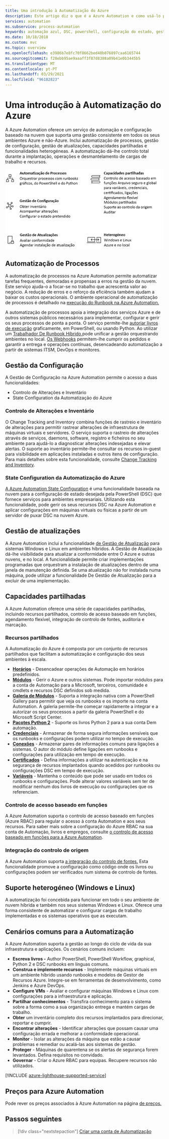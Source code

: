 ```yaml
---
title: Uma introdução à Automatização do Azure
description: Este artigo diz o que é a Azure Automation e como usá-lo para automatizar o ciclo de vida de infraestruturas e aplicações.
services: automation
ms.subservice: process-automation
keywords: automação azul, DSC, powershell, configuração do estado, gestão de atualização, rastreio de alterações, DSC, inventário, runbooks, python, gráfico
ms.date: 10/18/2018
ms.custom: mvc
ms.topic: overview
ms.openlocfilehash: e3986b7e8fc70f8662bed40b076897caa6165744
ms.sourcegitcommit: f28ebb95ae9aaaff3f87d8388a09b41e0b3445b5
ms.translationtype: MT
ms.contentlocale: pt-PT
ms.lasthandoff: 03/29/2021
ms.locfileid: "96182823"
---
```

# <a name="an-introduction-to-azure-automation"></a>Uma introdução à Automatização do Azure

A Azure Automation oferece um serviço de automação e configuração baseado na nuvem que suporta uma gestão consistente em todos os seus ambientes Azure e não-Azure. Inclui automatização de processos, gestão de configuração, gestão de atualizações, capacidades partilhadas e funcionalidades heterogéneas. A automatização dá-lhe controlo total durante a implantação, operações e desmantelamento de cargas de trabalho e recursos.

![Capacidades de automação](media/automation-overview/automation-overview.png)

## <a name="process-automation"></a>Automatização de Processos

A automatização de processos na Azure Automation permite automatizar tarefas frequentes, demoradas e propensas a erros na gestão da nuvem. Este serviço ajuda-o a focar-se no trabalho que acrescenta valor ao negócio. A redução de erros e o reforço da eficiência também ajudam a baixar os custos operacionais. O ambiente operacional de automatização de processos é detalhado na [execução do Runbook na Azure Automation.](automation-runbook-execution.md)

A automatização de processos apoia a integração dos serviços Azure e de outros sistemas públicos necessários para implementar, configurar e gerir os seus processos de ponta a ponta. O serviço permite-lhe [autoriar livros de execução](automation-runbook-types.md) graficamente, em PowerShell, ou usando Python. Ao utilizar um [Trabalhador De Runbook Híbrido,](automation-hybrid-runbook-worker.md)pode unificar a gestão orquestrando ambientes no local. [Os Webhooks](automation-webhooks.md) permitem-lhe cumprir os pedidos e garantir a entrega e operações contínuas, desencadeando automatização a partir de sistemas ITSM, DevOps e monitores. 

## <a name="configuration-management"></a>Gestão da Configuração

A Gestão de Configuração na Azure Automation permite o acesso a duas funcionalidades:

* Controlo de Alterações e Inventário
* State Configuration da Automatização do Azure

### <a name="change-tracking-and-inventory"></a>Controlo de Alterações e Inventário

O Change Tracking and Inventory combina funções de rastreio e inventário de alterações para permitir rastrear alterações de infraestrutura de máquinas virtuais e servidores. O serviço suporta o rastreio de alterações através de serviços, daemons, software, registro e ficheiros no seu ambiente para ajudá-lo a diagnosticar alterações indesejadas e elevar alertas. O suporte ao inventário permite-lhe consultar os recursos in-guest para visibilidade em aplicações instaladas e outros itens de configuração. Para mais detalhes sobre esta funcionalidade, consulte [Change Tracking and Inventory](change-tracking/overview.md).

### <a name="azure-automation-state-configuration"></a>State Configuration da Automatização do Azure

[A Azure Automation State Configuration](automation-dsc-overview.md) é uma funcionalidade baseada na nuvem para a configuração de estado desejada pela PowerShell (DSC) que fornece serviços para ambientes empresariais. Utilizando esta funcionalidade, pode gerir os seus recursos DSC na Azure Automation e aplicar configurações em máquinas virtuais ou físicas a partir de um servidor de puxar DSC na nuvem Azure. 

## <a name="update-management"></a>Gestão de atualizações

A Azure Automation inclui a funcionalidade [de Gestão de Atualização](./update-management/overview.md) para sistemas Windows e Linux em ambientes híbridos. A Gestão de Atualização dá-lhe visibilidade para atualizar a conformidade entre O Azure e outras nuvens, e no local. A funcionalidade permite criar implementações programadas que orquestram a instalação de atualizações dentro de uma janela de manutenção definida. Se uma atualização não for instalada numa máquina, pode utilizar a funcionalidade De Gestão de Atualização para a excluir de uma implementação.

## <a name="shared-capabilities"></a>Capacidades partilhadas

A Azure Automation oferece uma série de capacidades partilhadas, incluindo recursos partilhados, controlo de acesso baseado em funções, agendamento flexível, integração de controlo de fontes, auditoria e marcação.

### <a name="shared-resources"></a><a name="shared-resources"></a>Recursos partilhados

A Automatização do Azure é composta por um conjunto de recursos partilhados que facilitam a automatização e configuração dos seus ambientes à escala.

* **[Horários](./shared-resources/schedules.md)** - Desencadear operações de Automação em horários predefinidos.
* **[Módulos](./shared-resources/modules.md)** - Gerir o Azure e outros sistemas. Pode importar módulos para a conta de Automação para a Microsoft, terceiros, comunidade e cmdlets e recursos DSC definidos sob medida.
* **[Galeria de Módulos](automation-runbook-gallery.md)** - Suporta a integração nativa com a PowerShell Gallery para permitir que veja os runbooks e os importe na conta Automation. A galeria permite-lhe começar rapidamente a integrar e a autorizar os seus processos a partir da galeria PowerShell e do Microsoft Script Center.
* **[Pacotes Python 2](python-packages.md)** - Suporte os livros Python 2 para a sua conta Dem automação.
* **[Credenciais](./shared-resources/credentials.md)** - Armazenar de forma segura informações sensíveis que os runbooks e configurações podem utilizar no tempo de execução.
* **[Conexões](automation-connections.md)** - Armazenar pares de informações comuns para ligações a sistemas. O autor do módulo define ligações em runbooks e configurações para utilização em tempo de execução.
* **[Certificados](./shared-resources/certificates.md)** - Defina informações a utilizar na autenticação e na segurança de recursos implantados quando acedidos por runbooks ou configurações DSC em tempo de execução. 
* **[Variáveis](./shared-resources/variables.md)** - Mantenha o conteúdo que pode ser usado em todos os runbooks e configurações. Pode alterar valores variáveis sem ter de modificar nenhum dos livros de execução ou configurações que os referenciam.

### <a name="role-based-access-control"></a>Controlo de acesso baseado em funções

A Azure Automation suporta o controlo de acesso baseado em funções (Azure RBAC) para regular o acesso à conta Automation e aos seus recursos. Para saber mais sobre a configuração do Azure RBAC na sua conta de Automação, livros e empregos, consulte [o controlo de acesso baseado em funções para a Azure Automation](automation-role-based-access-control.md).

### <a name="source-control-integration"></a>Integração do controlo de origem

A Azure Automation suporta [a integração do controlo de fontes.](source-control-integration.md) Esta funcionalidade promove a configuração como código onde os livros ou configurações podem ser verificados num sistema de controlo de fontes.

## <a name="heterogeneous-support-windows-and-linux"></a>Suporte heterogéneo (Windows e Linux)

A automatização foi concebida para funcionar em todo o seu ambiente de nuvem híbrida e também nos seus sistemas Windows e Linux. Oferece uma forma consistente de automatizar e configurar cargas de trabalho implementadas e os sistemas operativos que as executam.

## <a name="common-scenarios-for-automation"></a>Cenários comuns para a Automatização

A Azure Automation suporta a gestão ao longo do ciclo de vida da sua infraestrutura e aplicações. Os cenários comuns incluem:

* **Escreva livros -** Author PowerShell, PowerShell Workflow, graphical, Python 2 e DSC runbooks em línguas comuns. 
* **Construa e implemente recursos** - Implemente máquinas virtuais em um ambiente híbrido usando runbooks e modelos de Gestor de Recursos Azure. Integre-se em ferramentas de desenvolvimento, como Jenkins e Azure DevOps.
* **Configure VMs** - Avaliar e configurar máquinas Windows e Linux com configurações para a infraestrutura e aplicação.
* **Partilhar conhecimentos** - Transfira conhecimento para o sistema sobre a forma como a sua organização entrega e mantém cargas de trabalho. 
* **Obter** um inventário completo dos recursos implantados para direcionar, reportar e cumprir. 
* **Encontrar alterações** - Identificar alterações que possam causar uma configuração errada e melhorar a conformidade operacional.
* **Monitor** - Isolar as alterações da máquina que estão a causar problemas e remediar ou acalá-las aos sistemas de gestão.
* **Proteger** - Máquinas de quarentena se os alertas de segurança forem levantados. Defina requisitos no convidado.
* **Governar** - Criar o Azure RBAC para equipas. Recupere recursos não utilizados.

[!INCLUDE [azure-lighthouse-supported-service](../../includes/azure-lighthouse-supported-service.md)]

## <a name="pricing-for-azure-automation"></a>Preços para Azure Automation

Pode rever os preços associados à Azure Automation na página [de preços.](https://azure.microsoft.com/pricing/details/automation/)

## <a name="next-steps"></a>Passos seguintes

> [!div class="nextstepaction"]
> [Criar uma conta de Automatização](automation-quickstart-create-account.md)